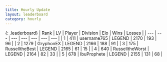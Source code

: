 ```yaml
---
title: Hourly Update
layout: leaderboard
category: hourly
---
```


{: .leaderboard}
| Rank | LV | Player | Division | Elo | Wins | Losses |
| --- | --- | --- | --- | --- | --- | --- |
| <span data-change="0">1</span> | 411 | <span title="ID: 188640">username765</span> | LEGEND | <span data-change="0">2170</span> | <span data-change="0">193</span> | <span data-change="0">96</span> |
| <span data-change="2">2</span> | 1279 | <span title="ID: 315148">GryphonEX</span> | LEGEND | <span data-change="10">2166</span> | <span data-change="2">188</span> | <span data-change="0">91</span> |
| <span data-change="-1">3</span> | 175 | <span title="ID: 547266">RusselltheBest</span> | LEGEND | <span data-change="0">2165</span> | <span data-change="0">61</span> | <span data-change="0">15</span> |
| <span data-change="-1">4</span> | 640 | <span title="ID: 388751">RusselltheWorst</span> | LEGEND | <span data-change="0">2164</span> | <span data-change="0">82</span> | <span data-change="0">33</span> |
| <span data-change="0">5</span> | 678 | <span title="ID: 362352">IbuProphete</span> | LEGEND | <span data-change="0">2155</span> | <span data-change="0">131</span> | <span data-change="0">68</span> |